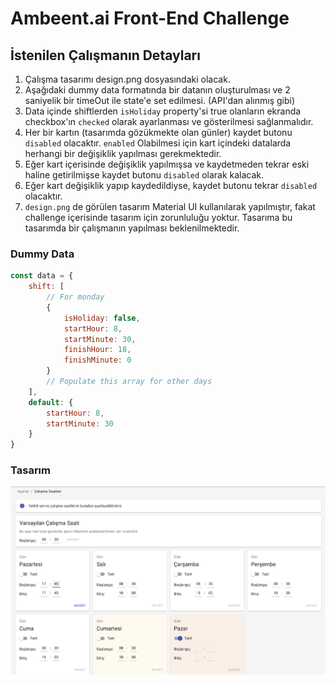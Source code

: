 # Ambeent.ai Front-End Challenge

## İstenilen Çalışmanın Detayları

1. Çalışma tasarımı design.png dosyasındaki olacak.
2. Aşağıdaki dummy data formatında bir datanın oluşturulması ve 2 saniyelik bir timeOut ile state'e set edilmesi. (API'dan alınmış gibi)
3. Data içinde shiftlerden `isHoliday` property'si true olanların ekranda checkbox'ın `checked` olarak ayarlanması ve gösterilmesi sağlanmalıdır.
4. Her bir kartın (tasarımda gözükmekte olan günler) kaydet butonu `disabled` olacaktır. `enabled` Olabilmesi için kart içindeki datalarda herhangi bir değişiklik yapılması gerekmektedir.
5. Eğer kart içerisinde değişiklik yapılmışsa ve kaydetmeden tekrar eski haline getirilmişse kaydet butonu `disabled` olarak kalacak.
6. Eğer kart değişiklik yapıp kaydedildiyse, kaydet butonu tekrar `disabled` olacaktır.
8. `design.png` de görülen tasarım Material UI kullanılarak yapılmıştır, fakat challenge içerisinde tasarım için zorunluluğu yoktur. Tasarıma bu tasarımda bir çalışmanın yapılması beklenilmektedir.


### Dummy Data

```js
const data = {
    shift: [
        // For monday
        {
            isHoliday: false,
            startHour: 8,
            startMinute: 30,
            finishHour: 18,
            finishMinute: 0
        }
        // Populate this array for other days
    ],
    default: {
        startHour: 8,
        startMinute: 30
    }
}
```

### Tasarım

![Tasarım](https://github.com/alicankahramaner/ambeent-ai-challenge/blob/master/design.png?raw=true)